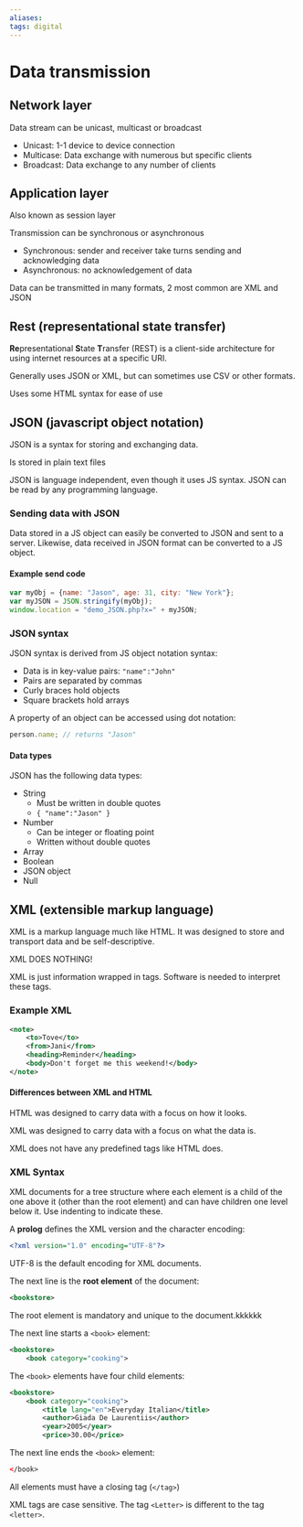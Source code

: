 ```yaml
---
aliases: 
tags: digital
---
```

# Data transmission
## Network layer

Data stream can be unicast, multicast or broadcast

- Unicast: 1-1 device to device connection
- Multicase: Data exchange with numerous but specific clients
- Broadcast: Data exchange to any number of clients

## Application layer

Also known as session layer

Transmission can be synchronous or asynchronous

- Synchronous: sender and receiver take turns sending and acknowledging data
- Asynchronous: no acknowledgement of data

Data can be transmitted in many formats, 2 most common are XML and JSON

## Rest (representational state transfer)
**Re**presentational **S**tate **T**ransfer (REST) is a client-side architecture for using internet resources at a specific URI.

Generally uses JSON or XML, but can sometimes use CSV or other formats.

Uses some HTML syntax for ease of use

## JSON (javascript object notation)

JSON is a syntax for storing and exchanging data.

Is stored in plain text files

JSON is language independent, even though it uses JS syntax. JSON can be read by any programming language.

### Sending data with JSON

Data stored in a JS object can easily be converted to JSON and sent to a server. Likewise, data received in JSON format can be converted to a JS object.

#### Example send code

```javascript
var myObj = {name: "Jason", age: 31, city: "New York"};
var myJSON = JSON.stringify(myObj);
window.location = "demo_JSON.php?x=" + myJSON;
```

### JSON syntax

JSON syntax is derived from JS object notation syntax:

- Data is in key-value pairs: `"name":"John"`
- Pairs are separated by commas
- Curly braces hold objects
- Square brackets hold arrays

A property of an object can be accessed using dot notation:

```javascript
person.name; // returns "Jason"
```

#### Data types

JSON has the following data types:

- String
	- Must be written in double quotes
	- `{ "name":"Jason" }`
- Number
	- Can be integer or floating point
	- Written without double quotes
- Array
- Boolean
- JSON object
- Null

## XML (extensible markup language)

XML is a markup language much like HTML. It was designed to store and transport data and be self-descriptive.

XML DOES NOTHING!

XML is just information wrapped in tags. Software is needed to interpret these tags.

### Example XML

```xml
<note>  
    <to>Tove</to>  
    <from>Jani</from>  
    <heading>Reminder</heading>  
    <body>Don't forget me this weekend!</body>  
</note>
```

#### Differences between XML and HTML

HTML was designed to carry data with a focus on how it looks.

XML was designed to carry data with a focus on what the data is.

XML does not have any predefined tags like HTML does.

### XML Syntax

XML documents for a tree structure where each element is a child of the one above it (other than the root element) and can have children one level below it. Use indenting to indicate these.

A **prolog** defines the XML version and the character encoding:

```xml
<?xml version="1.0" encoding="UTF-8"?> 
```

UTF-8 is the default encoding for XML documents.

The next line is the **root element** of the document:

```xml
<bookstore>
```

The root element is mandatory and unique to the document.kkkkkk

The next line starts a `<book>` element:

```xml
<bookstore>
	<book category="cooking">
```

The `<book>` elements have four child elements:
```xml
<bookstore>
	<book category="cooking">
		<title lang="en">Everyday Italian</title>  
		<author>Giada De Laurentiis</author>  
		<year>2005</year>  
		<price>30.00</price>
```

The next line ends the `<book>` element:
```xml
</book>
```

All elements must have a closing tag (`</tag>`)

XML tags are case sensitive. The tag `<Letter>` is different to the tag `<letter>`.

